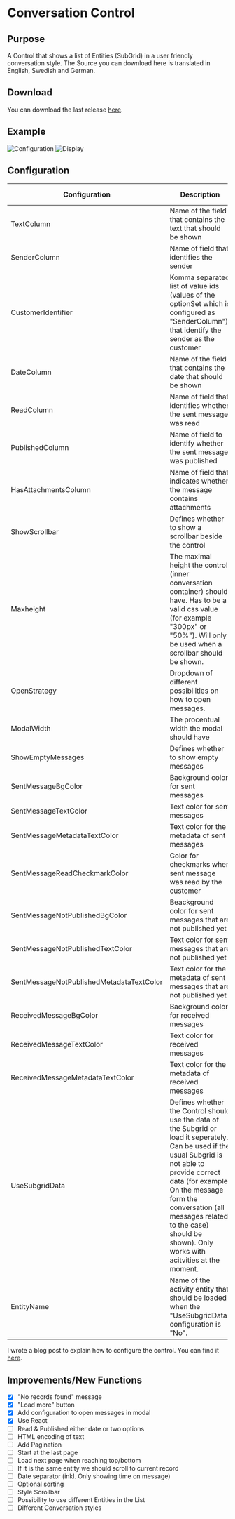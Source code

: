 # Conversation Control
## Purpose
A Control that shows a list of Entities (SubGrid) in a user friendly conversation style.
The Source you can download here is translated in English, Swedish and German.

## Download
You can download the last release [here](https://github.com/BenediktBergmann/PCF-Controls/releases).

## Example
![Configuration](/ConversationControl/Screenshots/Configuration.png)
![Display](/ConversationControl/Screenshots/Display.png)

## Configuration
Configuration | Description | Required | Default value
------------ | ------------- | ------------- | -------------
TextColumn | Name of the field that contains the text that should be shown | X |
SenderColumn | Name of field that identifies the sender | X |
CustomerIdentifier | Komma separated list of value ids (values of the optionSet which is configured as "SenderColumn") that identify the sender as the customer | X |
DateColumn | Name of the field that contains the date that should be shown | |
ReadColumn | Name of field that identifies whether the sent message was read | |
PublishedColumn | Name of field to identify whether the sent message was published | |
HasAttachmentsColumn | Name of field that indicates whether the message contains attachments | |
ShowScrollbar | Defines whether to show a scrollbar beside the control | |
Maxheight | The maximal height the control (inner conversation container) should have. Has to be a valid css value (for example "300px" or "50%"). Will only be used when a scrollbar should be shown. |  |
OpenStrategy | Dropdown of different possibilities on how to open messages. | X | Modal Center
ModalWidth | The procentual width the modal should have | | 50
ShowEmptyMessages | Defines whether to show empty messages | X | No
SentMessageBgColor | Background color for sent messages | | #e1ffc7
SentMessageTextColor | Text color for sent messages | | #000000
SentMessageMetadataTextColor | Text color for the metadata of sent messages | | #888888
SentMessageReadCheckmarkColor | Color for checkmarks when sent message was read by the customer | | #4fc3f7
SentMessageNotPublishedBgColor | Beackground color for sent messages that are not published yet | | #f1ffe4
SentMessageNotPublishedTextColor | Text color for sent messages that are not published yet | | #000000
SentMessageNotPublishedMetadataTextColor | Text color for the metadata of sent messages that are not published yet | | #888888
ReceivedMessageBgColor | Background color for received messages | | #eeeeee
ReceivedMessageTextColor | Text color for received messages | | #000000
ReceivedMessageMetadataTextColor | Text color for the metadata of received messages | | #888888
UseSubgridData | Defines whether the Control should use the data of the Subgrid or load it seperately. Can be used if the usual Subgrid is not able to provide correct data (for example: On the message form the conversation (all messages related to the case) should be shown). Only works with acitvities at the moment. | X | Yes
EntityName | Name of the activity entity that should be loaded when the "UseSubgridData" configuration is "No". | | 

I wrote a blog post to explain how to configure the control. You can find it [here](https://benediktbergmann.eu/2020/05/23/pcf-use-conversationcontrol/).

## Improvements/New Functions
- [X] "No records found" message
- [X] "Load more" button
- [X] Add configuration to open messages in modal
- [X] Use React
- [ ] Read & Published either date or two options
- [ ] HTML encoding of text
- [ ] Add Pagination
- [ ] Start at the last page
- [ ] Load next page when reaching top/bottom
- [ ] If it is the same entity we should scroll to current record
- [ ] Date separator (inkl. Only showing time on message)
- [ ] Optional sorting
- [ ] Style Scrollbar
- [ ] Possibility to use different Entities in the List
- [ ] Different Conversation styles
